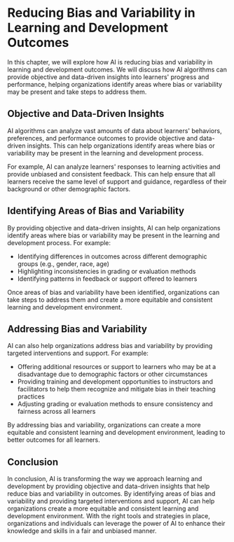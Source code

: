 Reducing Bias and Variability in Learning and Development Outcomes
===========================================================================================================================

In this chapter, we will explore how AI is reducing bias and variability in learning and development outcomes. We will discuss how AI algorithms can provide objective and data-driven insights into learners' progress and performance, helping organizations identify areas where bias or variability may be present and take steps to address them.

Objective and Data-Driven Insights
----------------------------------

AI algorithms can analyze vast amounts of data about learners' behaviors, preferences, and performance outcomes to provide objective and data-driven insights. This can help organizations identify areas where bias or variability may be present in the learning and development process.

For example, AI can analyze learners' responses to learning activities and provide unbiased and consistent feedback. This can help ensure that all learners receive the same level of support and guidance, regardless of their background or other demographic factors.

Identifying Areas of Bias and Variability
-----------------------------------------

By providing objective and data-driven insights, AI can help organizations identify areas where bias or variability may be present in the learning and development process. For example:

* Identifying differences in outcomes across different demographic groups (e.g., gender, race, age)
* Highlighting inconsistencies in grading or evaluation methods
* Identifying patterns in feedback or support offered to learners

Once areas of bias and variability have been identified, organizations can take steps to address them and create a more equitable and consistent learning and development environment.

Addressing Bias and Variability
-------------------------------

AI can also help organizations address bias and variability by providing targeted interventions and support. For example:

* Offering additional resources or support to learners who may be at a disadvantage due to demographic factors or other circumstances
* Providing training and development opportunities to instructors and facilitators to help them recognize and mitigate bias in their teaching practices
* Adjusting grading or evaluation methods to ensure consistency and fairness across all learners

By addressing bias and variability, organizations can create a more equitable and consistent learning and development environment, leading to better outcomes for all learners.

Conclusion
----------

In conclusion, AI is transforming the way we approach learning and development by providing objective and data-driven insights that help reduce bias and variability in outcomes. By identifying areas of bias and variability and providing targeted interventions and support, AI can help organizations create a more equitable and consistent learning and development environment. With the right tools and strategies in place, organizations and individuals can leverage the power of AI to enhance their knowledge and skills in a fair and unbiased manner.


